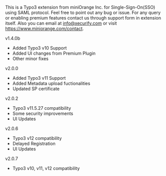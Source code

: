 This is a Typo3 extension from miniOrange Inc. for Single-Sign-On(SSO) using SAML protocol.
Feel free to point out any bug or issue. 
For any query or enabling premium features contact us through support form in extension itself. 
Also you can email at info@xecurify.com or visit https://www.miniorange.com/contact.

v1.4.0b
 - Added Typo3 v10 Support
 - Added UI changes from Premium Plugin
 - Other minor fixes

v2.0.0
 - Added Typo3 v11 Support
 - Added Metadata upload fuctionalities
 - Updated SP certificate

v2.0.2
 - Typo3 v11.5.27 compatibility
 - Some security improvements
 - UI Updates

v2.0.6
 - Typo3 v12 compatibility
 - Delayed Registration
 - UI Updates

v2.0.7
 - Typo3 v10, v11, v12 compatibility